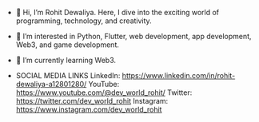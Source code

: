 - 👋 Hi, I’m Rohit Dewaliya. Here, I dive into the exciting world of programming, technology, and creativity.
- 👀 I’m interested in Python, Flutter, web development, app development, Web3, and game development.
- 🌱 I’m currently learning Web3.

- SOCIAL MEDIA LINKS
LinkedIn: https://www.linkedin.com/in/rohit-dewaliya-a12801280/
YouTube: https://www.youtube.com/@dev_world_rohit/
Twitter: https://twitter.com/dev_world_rohit
Instagram: https://www.instagram.com/dev_world_rohit
